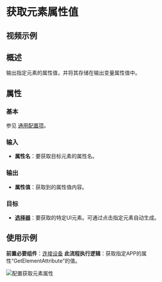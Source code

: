 # 获取元素属性值

## 视频示例

## 概述

输出指定元素的属性值，并将其存储在输出变量属性值中。

## 属性

### 基本

参见 [通用配置项](../Appendix/CommonConfigurationItems.md)。

### 输入

- **属性名**：要获取目标元素的属性名。
  
### 输出

- **属性值**：获取到的属性值内容。

### 目标

- **[选择器](../Appendix/Selector.md)**：要获取的特定UI元素。可通过点击指定元素自动生成。

## 使用示例

**前置必要组件**：[连接设备](./MobileConnect.md)
**此流程执行逻辑**：获取指定APP的属性“GetElementAttribute”的值。

![配置获取元素属性](https://docimages.blob.core.chinacloudapi.cn/images/Activities/dimvarial20201223.png)
